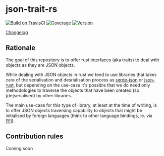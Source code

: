 # json-trait-rs

[![Build on TravisCI](https://img.shields.io/travis/com/macisamuele/json-trait-rs/master.svg?logo=travis)](https://travis-ci.com/macisamuele/json-trait-rs)
[![Coverage](https://img.shields.io/codecov/c/github/macisamuele/json-trait-rs/master.svg)](https://codecov.io/gh/macisamuele/json-trait-rs)
[![Version](https://img.shields.io/crates/v/json-trait-rs.svg)](https://crates.io/crates/json-trait-rs)

[Changelog](./CHANGELOG.md)

## Rationale

The goal of this repository is to offer rust interfaces (aka traits) to deal with objects as they are JSON objects.

While dealing with JSON objects in rust we tend to use libraries that takes care of the serialisation and desrialisation
process as [serde-json](https://github.com/serde-rs/json) or [json-rust](https://github.com/maciejhirsz/json-rust), but
depending on the use-case it's possible that we do need only methodologies to traverse the objects that have been
created (so [de]serialised) by other libraries.

The main use-case for this type of library, at least at the time of writing, is to offer JSON objects traversing
capability to objects that might be initialised by foreign languages (think to other language bindings, ie. via
[FFI](https://en.wikipedia.org/wiki/Foreign_function_interface)).

## Contribution rules

Coming soon
